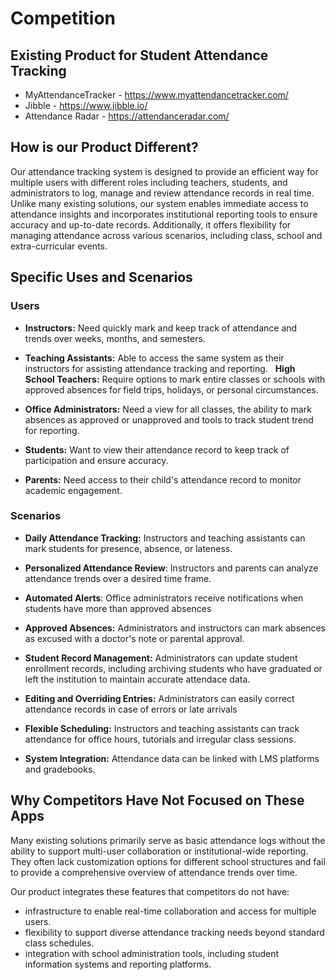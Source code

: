 # Competition

## Existing Product for Student Attendance Tracking 
- MyAttendanceTracker -  https://www.myattendancetracker.com/
- Jibble - https://www.jibble.io/
- Attendance Radar - https://attendanceradar.com/

## How is our Product Different?
Our attendance tracking system is designed to provide an efficient way for multiple users with different roles including teachers, students, and administrators to log, manage and review attendance records in real time. Unlike many existing solutions, our system enables immediate access to attendance insights and incorporates institutional reporting tools to ensure accuracy and up-to-date records. Additionally, it offers flexibility for managing attendance across various scenarios, including class, school and extra-curricular events. 


## Specific Uses and Scenarios
### Users
- **Instructors:** Need quickly mark and keep track of attendance and trends over weeks, months, and semesters.
  
- **Teaching Assistants:** Able to access the same system as their instructors for assisting attendance tracking and reporting.
  
**High School Teachers:** Require options to mark entire classes or schools with approved absences for field trips, holidays, or personal circumstances.

- **Office Administrators:** Need a view for all classes, the ability to mark absences as approved or unapproved and tools to track student trend for reporting.
  
- **Students:** Want to view their attendance record to keep track of participation and ensure accuracy.
  
- **Parents:** Need access to their child's attendance record to monitor academic engagement. 
  

### Scenarios
- **Daily Attendance Tracking:** Instructors and teaching assistants can mark students for presence, absence, or lateness.
  
- **Personalized Attendance Review**: Instructors and parents can analyze attendance trends over a desired time frame.
- **Automated Alerts**: Office administrators receive notifications when students have more than approved absences
- **Approved Absences:** Administrators and instructors can mark absences as excused with a doctor's note or parental approval.
- **Student Record Management:** Administrators can update student enrollment records, including archiving students who have graduated or left the institution to maintain accurate attendace data.
- **Editing and Overriding Entries:** Administrators can easily correct attendance records in case of errors or late arrivals 
- **Flexible Scheduling:** Instructors and teaching assistants can track attendance for office hours, tutorials and irregular class sessions.
- **System Integration:** Attendance data can be linked with LMS platforms and gradebooks.

## Why Competitors Have Not Focused on These Apps
Many existing solutions primarily serve as basic attendance logs without the ability to support multi-user collaboration or institutional-wide reporting. They often lack customization options for different school structures and fail to provide a comprehensive overview of attendance trends over time.

Our product integrates these features that competitors do not have:
- infrastructure to enable real-time collaboration and access for multiple users.
- flexibility to support diverse attendance tracking needs beyond standard class schedules.
- integration with school administration tools, including student information systems and reporting platforms.
